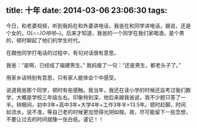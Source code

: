 title: 十年
date: 2014-03-06 23:06:30
tags:
---

今日，和老婆视频，听到我妈在和外婆讲电话，我爸在和同学讲电话，据说，还是个女的，O(∩_∩)O哈哈~_)。后来才知道，我爸的一个同学在我们家喝酒，是个男的，顿时聊起了他们的学生时代。

在跟他同学打电话的过程中，有句对话很有意思。

我爸：“是啊，已经成了福建男生。”
我妈接了一句：“还是男生，都老头子了。”

用家乡话特别有意思，只有家人能体会个中感受。

说道我爸那个同学，顿时有些感触。我当年，我还在读小学的时候还监考过我们数学，大概是学校三年级左右。印象特别深，他后来跟我爸说，我不少题只答了一半。转眼间，初中3年+高中3年+大学4年+工作3年半=13.5年。顿时赶脚，时间如流水，说不准，等自己老的时候更加觉得光阴如梭。故，尽可能留下一些念想，不要让过去的时间就像一张白纸。谨记！！